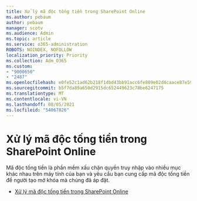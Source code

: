 ```yaml
---
title: Xử lý mã độc tống tiền trong SharePoint Online
ms.author: pebaum
author: pebaum
manager: scotv
ms.audience: Admin
ms.topic: article
ms.service: o365-administration
ROBOTS: NOINDEX, NOFOLLOW
localization_priority: Priority
ms.collection: Adm_O365
ms.custom:
- "9000650"
- "2487"
ms.openlocfilehash: e0fe52c1ad62b218f1dbd43bb91acc6fe809e02d4caace87e59229b9fc9ec70c
ms.sourcegitcommit: b5f7da89a650d2915dc652449623c78be6247175
ms.translationtype: MT
ms.contentlocale: vi-VN
ms.lasthandoff: 08/05/2021
ms.locfileid: "54067826"
---
```

# <a name="handling-ransomware-in-sharepoint-online"></a>Xử lý mã độc tống tiền trong SharePoint Online

Mã độc tống tiền là phần mềm xấu chặn quyền truy nhập vào nhiều mục khác nhau trên máy tính của bạn và yêu cầu bạn cung cấp mã độc tống tiền để người tạo mở khóa mà chúng đã áp đặt.
- [Xử lý mã độc tống tiền trong SharePoint Online](https://docs.microsoft.com/sharepoint/troubleshoot/security/handling-ransomware-in-sharepoint-online)
